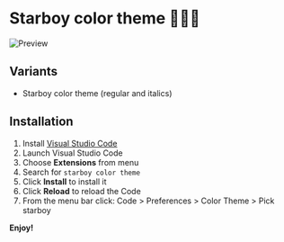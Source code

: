 # Starboy color theme 👩‍🚀💜

<img src="" alt="Preview">

## Variants

- Starboy color theme (regular and italics)

## Installation

1.  Install [Visual Studio Code](https://code.visualstudio.com/)
2.  Launch Visual Studio Code
3.  Choose **Extensions** from menu
4.  Search for `starboy color theme`
5.  Click **Install** to install it
6.  Click **Reload** to reload the Code
7.  From the menu bar click: Code > Preferences > Color Theme > Pick starboy

**Enjoy!**
